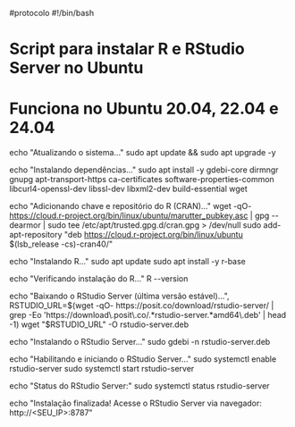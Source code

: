 #protocolo
#!/bin/bash

# Script para instalar R e RStudio Server no Ubuntu
# Funciona no Ubuntu 20.04, 22.04 e 24.04

echo "Atualizando o sistema..."
sudo apt update && sudo apt upgrade -y

echo "Instalando dependências..."
sudo apt install -y gdebi-core dirmngr gnupg apt-transport-https ca-certificates software-properties-common \
    libcurl4-openssl-dev libssl-dev libxml2-dev build-essential wget

echo "Adicionando chave e repositório do R (CRAN)..."
wget -qO- https://cloud.r-project.org/bin/linux/ubuntu/marutter_pubkey.asc | gpg --dearmor | sudo tee /etc/apt/trusted.gpg.d/cran.gpg > /dev/null
sudo add-apt-repository "deb https://cloud.r-project.org/bin/linux/ubuntu $(lsb_release -cs)-cran40/"

echo "Instalando R..."
sudo apt update
sudo apt install -y r-base

echo "Verificando instalação do R..."
R --version

echo "Baixando o RStudio Server (última versão estável)...",
RSTUDIO_URL=$(wget -qO- https://posit.co/download/rstudio-server/ | grep -Eo 'https://download\.posit\.co/.*rstudio-server.*amd64\.deb' | head -1)
wget "$RSTUDIO_URL" -O rstudio-server.deb

echo "Instalando o RStudio Server..."
sudo gdebi -n rstudio-server.deb

echo "Habilitando e iniciando o RStudio Server..."
sudo systemctl enable rstudio-server
sudo systemctl start rstudio-server

echo "Status do RStudio Server:"
sudo systemctl status rstudio-server

echo "Instalação finalizada! Acesse o RStudio Server via navegador: http://<SEU_IP>:8787"
